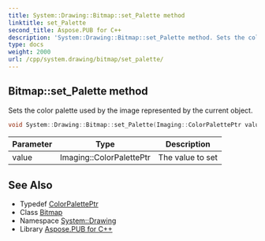 ```yaml
---
title: System::Drawing::Bitmap::set_Palette method
linktitle: set_Palette
second_title: Aspose.PUB for C++
description: 'System::Drawing::Bitmap::set_Palette method. Sets the color palette used by the image represented by the current object in C++.'
type: docs
weight: 2000
url: /cpp/system.drawing/bitmap/set_palette/
---
```

## Bitmap::set_Palette method


Sets the color palette used by the image represented by the current object.

```cpp
void System::Drawing::Bitmap::set_Palette(Imaging::ColorPalettePtr value) override
```


| Parameter | Type | Description |
| --- | --- | --- |
| value | Imaging::ColorPalettePtr | The value to set |

## See Also

* Typedef [ColorPalettePtr](../../../system.drawing.imaging/colorpaletteptr/)
* Class [Bitmap](../)
* Namespace [System::Drawing](../../)
* Library [Aspose.PUB for C++](../../../)
